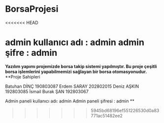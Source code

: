 # BorsaProjesi
<<<<<<< HEAD

admin kullanıcı adı : admin
admin şifre : admin
=======
**Yazılım yapımı projemizde borsa takip sistemi yapılmıştır. Bu proje çeşitli borsa işlemlerini yapabilmemizi sağlayan bir borsa otomasyonudur.**
**Proje Sahipleri


Batuhan DİNÇ       190803087
Erdem SARAY        202802015
Deniz AŞKIN        192803085
İsmail Burak ŞAN   192803067


Admin paneli kullanıcı adı: admin
Admin paneli şifresi : admin      **

>>>>>>> 5945bd68196ef551226530d0a83771ac51482ee2
